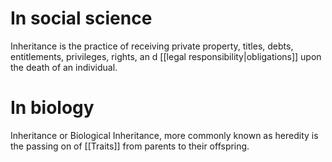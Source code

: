# In social science
Inheritance is the practice of receiving private property, titles, debts, entitlements, privileges, rights, an d [[legal responsibility|obligations]] upon the death of an individual.
# In biology
Inheritance or Biological Inheritance, more commonly known as heredity is the passing on of [[Traits]] from parents to their offspring.